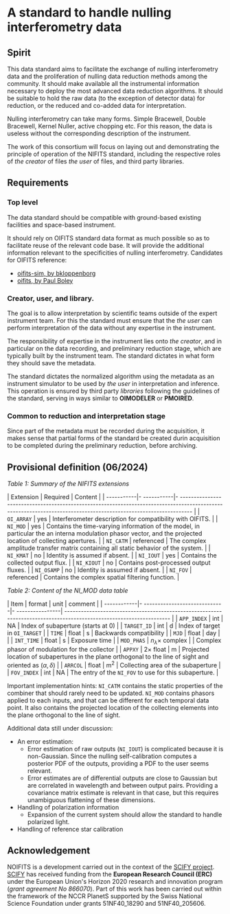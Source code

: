 # A standard to handle nulling interferometry data

## Spirit

This data standard aims to facilitate the exchange of nulling interferometry data and the proliferation of nulling data reduction methods among the community. It should make available all the instrumental information necessary to deploy the most advanced data reduction algorithms. It should be suitable to hold the raw data (to the exception of detector data) for reduction, or the reduced and co-added data for interpretation.

Nulling interferometry can take many forms. Simple Bracewell, Double Bracewell, Kernel Nuller, active chopping etc. For this reason, the data is useless without the corresponding description of the instrument.

The work of this consortium will focus on laying out and demonstrating the principle of operation of the NIFITS standard, including the respective roles of *the creator* of files *the user* of files, and third party libraries.

## Requirements
### Top level
The data standard should be compatible with ground-based existing facilities and space-based instrument.

It should rely on OIFITS standard data format as much possible so as to facilitate reuse of the relevant code base. It will provide the additional information relevant to the specificities of nulling interferometry. Candidates for OIFITS reference:

* [oifits-sim, by bkloppenborg](https://github.com/bkloppenborg/oifits-sim)
* [oifits, by Paul Boley](https://github.com/pboley/oifits/forks)


### Creator, user, and library.

The goal is to allow interpretation by scientific teams outside of the expert instrument team. For this the standard must ensure that the *the user* can perform interpretation of the data without any expertise in the instrument.

The responsibility of expertise in the instrument lies onto *the creator*, and in particular on the data recording, and preliminary reduction stage, which are typically built by the instrument team. The standard dictates in what form they should save the metadata.

The standard dictates the normalized algorithm using the metadata as an instrument simulator to be used by *the user* in interpretation and inference. This operation is ensured by third party *libraries* following the guidelines of the standard, serving in ways similar to **OIMODELER** or **PMOIRED**.


### Common to reduction and interpretation stage
Since part of the metadata must be recorded during the acquisition, it makes sense that partial forms of the standard be created durin acquisition to be completed during the preliminary reduction, before archiving.

## Provisional definition (06/2024)

*Table 1: Summary of the NIFITS extensions*

|  Extension  |  Required   |  Content |
|  -----------|- -----------|- ---------------------------------------------------------------------------------------------------------------------------------------------------------------- |
|  `OI_ARRAY` |  yes        |  Interferometer description for compatibility with OIFITS. |
|  `NI_MOD`   |  yes        |  Contains the time-varying information of the model, in particular the an interna modulation phasor vector, and the projected location of collecting apertures. |
|  `NI_CATM`  |  referenced |  The complex amplitude transfer matrix containing all static behavior of the system. |
|  `NI_KMAT`  |  no         |  Identity is assumed if absent. |
|  `NI_IOUT`  |  yes        |  Contains the collected output flux. |
|  `NI_KIOUT` |  no         |  Contains post-processed output fluxes. |
|  `NI_OSAMP` |  no         |  Identity is assumed if absent. |
|  `NI_FOV`   |  referenced |  Contains the complex spatial filtering function. |

*Table 2: Content of the NI_MOD data table*

|  Item        |  format                       |  unit            | comment |
|  ------------|- -----------------------------|- ----------------| -------------------------------------------------------------------------------------------------------------------- |
|  `APP_INDEX` |  int                          |  NA              | Index of subaperture (starts at 0) |
|  `TARGET_ID` |  int                          |  d               | Index of target in `OI_TARGET` |
|  `TIME`      |  float                        |  s               | Backwards compatibility |
|  `MJD`       |  float                        |  day             |  |
|  `INT_TIME`  |  float                        |  s               | Exposure time |
|  `MOD_PHAS`  |  $n_{\lambda} \times$ complex |                  | Complex phasor of modulation for the collector |
|  `APPXY`     |  $2 \times$ float             |  m               | Projected location of subapertures in the plane orthogonal to the line of sight and oriented as $(\alpha, \delta)$ |
|  `ARRCOL`    |  float                        |  $\mathrm{m}^2$  | Collecting area of the subaperture |
|  `FOV_INDEX` |  int                          |  NA              | The entry of the `NI_FOV` to use for this subaperture. |

Important implementation hints:
`NI_CATM` contains the static properties of the combiner that should rarely need to be updated.
`NI_MOD` contains phasors applied to each inputs, and that can be different for each temporal data point. It also contains the projected location of the collecting elements into the plane orthogonal to the line of sight.

Additional data still under discussion:

* An error estimation:
  - Error estimation of raw outputs (`NI_IOUT`) is complicated because it is non-Gaussian. Since the nulling self-calibration computes a posterior PDF of the outputs, providing a PDF to the user seems relevant.
  - Error estimates are of differential outputs are close to Gaussian but are correlated in wavelength and between output pairs. Providing a covariance matrix estimate is relevant in that case, but this requires unambiguous flattening of these dimensions.
* Handling of polarization information
  - Expansion of the current system should allow the standard to handle polarized light.
* Handling of reference star calibration



## Acknowledgement

NOIFITS is a development carried out in the context of the [SCIFY project](http://denis-defrere.com/scify.php). [SCIFY](http://denis-defrere.com/scify.php) has received funding from the **European Research Council (ERC)** under the European Union's Horizon 2020 research and innovation program (*grant agreement No 866070*).  Part of this work has been carried out within the framework of the NCCR PlanetS supported by the Swiss National Science Foundation under grants 51NF40_18290 and 51NF40_205606.

